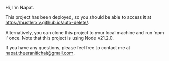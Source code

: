 Hi, I'm Napat.

This project has been deployed, so you should be able to access it at https://hustlerxiv.github.io/auto-delete/.

Alternatively, you can clone this project to your local machine and run 'npm i' once. Note that this project is using Node v21.2.0.

If you have any questions, please feel free to contact me at napat.theeranitichai@gmail.com.
